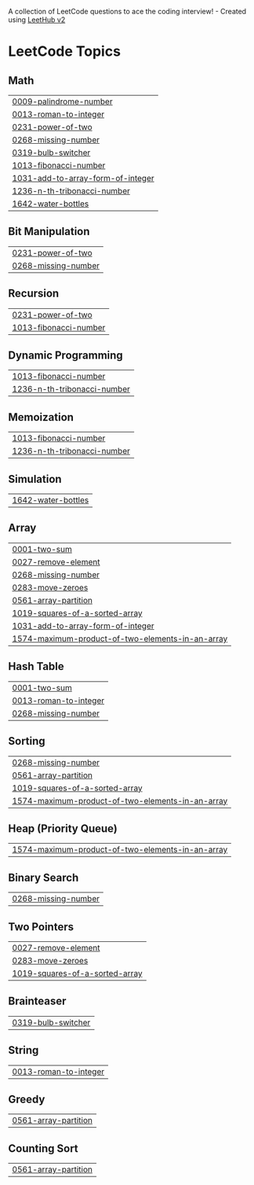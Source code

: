 A collection of LeetCode questions to ace the coding interview! - Created using [LeetHub v2](https://github.com/arunbhardwaj/LeetHub-2.0)
<!---LeetCode Topics Start-->
# LeetCode Topics
## Math
|  |
| ------- |
| [0009-palindrome-number](https://github.com/krushna2246/LeetCode/tree/master/0009-palindrome-number) |
| [0013-roman-to-integer](https://github.com/krushna2246/LeetCode/tree/master/0013-roman-to-integer) |
| [0231-power-of-two](https://github.com/krushna2246/LeetCode/tree/master/0231-power-of-two) |
| [0268-missing-number](https://github.com/krushna2246/LeetCode/tree/master/0268-missing-number) |
| [0319-bulb-switcher](https://github.com/krushna2246/LeetCode/tree/master/0319-bulb-switcher) |
| [1013-fibonacci-number](https://github.com/krushna2246/LeetCode/tree/master/1013-fibonacci-number) |
| [1031-add-to-array-form-of-integer](https://github.com/krushna2246/LeetCode/tree/master/1031-add-to-array-form-of-integer) |
| [1236-n-th-tribonacci-number](https://github.com/krushna2246/LeetCode/tree/master/1236-n-th-tribonacci-number) |
| [1642-water-bottles](https://github.com/krushna2246/LeetCode/tree/master/1642-water-bottles) |
## Bit Manipulation
|  |
| ------- |
| [0231-power-of-two](https://github.com/krushna2246/LeetCode/tree/master/0231-power-of-two) |
| [0268-missing-number](https://github.com/krushna2246/LeetCode/tree/master/0268-missing-number) |
## Recursion
|  |
| ------- |
| [0231-power-of-two](https://github.com/krushna2246/LeetCode/tree/master/0231-power-of-two) |
| [1013-fibonacci-number](https://github.com/krushna2246/LeetCode/tree/master/1013-fibonacci-number) |
## Dynamic Programming
|  |
| ------- |
| [1013-fibonacci-number](https://github.com/krushna2246/LeetCode/tree/master/1013-fibonacci-number) |
| [1236-n-th-tribonacci-number](https://github.com/krushna2246/LeetCode/tree/master/1236-n-th-tribonacci-number) |
## Memoization
|  |
| ------- |
| [1013-fibonacci-number](https://github.com/krushna2246/LeetCode/tree/master/1013-fibonacci-number) |
| [1236-n-th-tribonacci-number](https://github.com/krushna2246/LeetCode/tree/master/1236-n-th-tribonacci-number) |
## Simulation
|  |
| ------- |
| [1642-water-bottles](https://github.com/krushna2246/LeetCode/tree/master/1642-water-bottles) |
## Array
|  |
| ------- |
| [0001-two-sum](https://github.com/krushna2246/LeetCode/tree/master/0001-two-sum) |
| [0027-remove-element](https://github.com/krushna2246/LeetCode/tree/master/0027-remove-element) |
| [0268-missing-number](https://github.com/krushna2246/LeetCode/tree/master/0268-missing-number) |
| [0283-move-zeroes](https://github.com/krushna2246/LeetCode/tree/master/0283-move-zeroes) |
| [0561-array-partition](https://github.com/krushna2246/LeetCode/tree/master/0561-array-partition) |
| [1019-squares-of-a-sorted-array](https://github.com/krushna2246/LeetCode/tree/master/1019-squares-of-a-sorted-array) |
| [1031-add-to-array-form-of-integer](https://github.com/krushna2246/LeetCode/tree/master/1031-add-to-array-form-of-integer) |
| [1574-maximum-product-of-two-elements-in-an-array](https://github.com/krushna2246/LeetCode/tree/master/1574-maximum-product-of-two-elements-in-an-array) |
## Hash Table
|  |
| ------- |
| [0001-two-sum](https://github.com/krushna2246/LeetCode/tree/master/0001-two-sum) |
| [0013-roman-to-integer](https://github.com/krushna2246/LeetCode/tree/master/0013-roman-to-integer) |
| [0268-missing-number](https://github.com/krushna2246/LeetCode/tree/master/0268-missing-number) |
## Sorting
|  |
| ------- |
| [0268-missing-number](https://github.com/krushna2246/LeetCode/tree/master/0268-missing-number) |
| [0561-array-partition](https://github.com/krushna2246/LeetCode/tree/master/0561-array-partition) |
| [1019-squares-of-a-sorted-array](https://github.com/krushna2246/LeetCode/tree/master/1019-squares-of-a-sorted-array) |
| [1574-maximum-product-of-two-elements-in-an-array](https://github.com/krushna2246/LeetCode/tree/master/1574-maximum-product-of-two-elements-in-an-array) |
## Heap (Priority Queue)
|  |
| ------- |
| [1574-maximum-product-of-two-elements-in-an-array](https://github.com/krushna2246/LeetCode/tree/master/1574-maximum-product-of-two-elements-in-an-array) |
## Binary Search
|  |
| ------- |
| [0268-missing-number](https://github.com/krushna2246/LeetCode/tree/master/0268-missing-number) |
## Two Pointers
|  |
| ------- |
| [0027-remove-element](https://github.com/krushna2246/LeetCode/tree/master/0027-remove-element) |
| [0283-move-zeroes](https://github.com/krushna2246/LeetCode/tree/master/0283-move-zeroes) |
| [1019-squares-of-a-sorted-array](https://github.com/krushna2246/LeetCode/tree/master/1019-squares-of-a-sorted-array) |
## Brainteaser
|  |
| ------- |
| [0319-bulb-switcher](https://github.com/krushna2246/LeetCode/tree/master/0319-bulb-switcher) |
## String
|  |
| ------- |
| [0013-roman-to-integer](https://github.com/krushna2246/LeetCode/tree/master/0013-roman-to-integer) |
## Greedy
|  |
| ------- |
| [0561-array-partition](https://github.com/krushna2246/LeetCode/tree/master/0561-array-partition) |
## Counting Sort
|  |
| ------- |
| [0561-array-partition](https://github.com/krushna2246/LeetCode/tree/master/0561-array-partition) |
<!---LeetCode Topics End-->